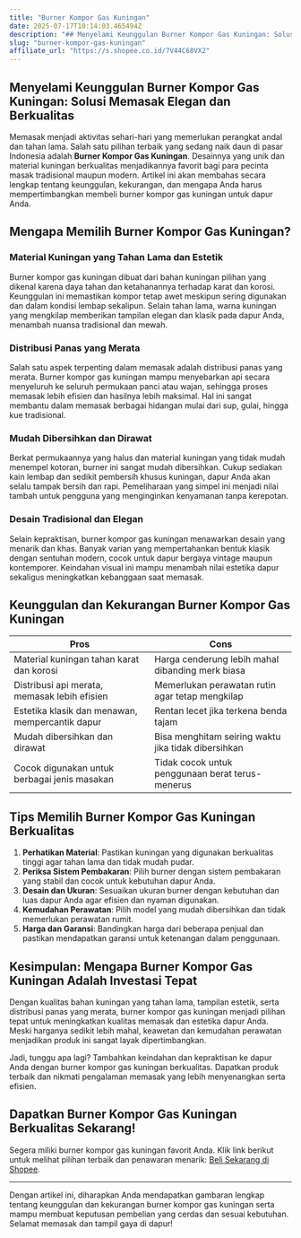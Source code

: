 ```yaml
---
title: "Burner Kompor Gas Kuningan"
date: 2025-07-17T10:14:03.465494Z
description: "## Menyelami Keunggulan Burner Kompor Gas Kuningan: Solusi Memasak Elegan dan Berkualitas..."
slug: "burner-kompor-gas-kuningan"
affiliate_url: "https://s.shopee.co.id/7V44C68VX2"
---
```

## Menyelami Keunggulan Burner Kompor Gas Kuningan: Solusi Memasak Elegan dan Berkualitas

Memasak menjadi aktivitas sehari-hari yang memerlukan perangkat andal dan tahan lama. Salah satu pilihan terbaik yang sedang naik daun di pasar Indonesia adalah **Burner Kompor Gas Kuningan**. Desainnya yang unik dan material kuningan berkualitas menjadikannya favorit bagi para pecinta masak tradisional maupun modern. Artikel ini akan membahas secara lengkap tentang keunggulan, kekurangan, dan mengapa Anda harus mempertimbangkan membeli burner kompor gas kuningan untuk dapur Anda.

## Mengapa Memilih Burner Kompor Gas Kuningan?

### Material Kuningan yang Tahan Lama dan Estetik
Burner kompor gas kuningan dibuat dari bahan kuningan pilihan yang dikenal karena daya tahan dan ketahanannya terhadap karat dan korosi. Keunggulan ini memastikan kompor tetap awet meskipun sering digunakan dan dalam kondisi lembap sekalipun. Selain tahan lama, warna kuningan yang mengkilap memberikan tampilan elegan dan klasik pada dapur Anda, menambah nuansa tradisional dan mewah.

### Distribusi Panas yang Merata
Salah satu aspek terpenting dalam memasak adalah distribusi panas yang merata. Burner kompor gas kuningan mampu menyebarkan api secara menyeluruh ke seluruh permukaan panci atau wajan, sehingga proses memasak lebih efisien dan hasilnya lebih maksimal. Hal ini sangat membantu dalam memasak berbagai hidangan mulai dari sup, gulai, hingga kue tradisional.

### Mudah Dibersihkan dan Dirawat
Berkat permukaannya yang halus dan material kuningan yang tidak mudah menempel kotoran, burner ini sangat mudah dibersihkan. Cukup sediakan kain lembap dan sedikit pembersih khusus kuningan, dapur Anda akan selalu tampak bersih dan rapi. Pemeliharaan yang simpel ini menjadi nilai tambah untuk pengguna yang menginginkan kenyamanan tanpa kerepotan.

### Desain Tradisional dan Elegan
Selain kepraktisan, burner kompor gas kuningan menawarkan desain yang menarik dan khas. Banyak varian yang mempertahankan bentuk klasik dengan sentuhan modern, cocok untuk dapur bergaya vintage maupun kontemporer. Keindahan visual ini mampu menambah nilai estetika dapur sekaligus meningkatkan kebanggaan saat memasak.

## Keunggulan dan Kekurangan Burner Kompor Gas Kuningan

| **Pros** | **Cons** |
|---|---|
| Material kuningan tahan karat dan korosi | Harga cenderung lebih mahal dibanding merk biasa |
| Distribusi api merata, memasak lebih efisien | Memerlukan perawatan rutin agar tetap mengkilap |
| Estetika klasik dan menawan, mempercantik dapur | Rentan lecet jika terkena benda tajam |
| Mudah dibersihkan dan dirawat | Bisa menghitam seiring waktu jika tidak dibersihkan |
| Cocok digunakan untuk berbagai jenis masakan | Tidak cocok untuk penggunaan berat terus-menerus |

## Tips Memilih Burner Kompor Gas Kuningan Berkualitas

1. **Perhatikan Material**: Pastikan kuningan yang digunakan berkualitas tinggi agar tahan lama dan tidak mudah pudar.
2. **Periksa Sistem Pembakaran**: Pilih burner dengan sistem pembakaran yang stabil dan cocok untuk kebutuhan dapur Anda.
3. **Desain dan Ukuran**: Sesuaikan ukuran burner dengan kebutuhan dan luas dapur Anda agar efisien dan nyaman digunakan.
4. **Kemudahan Perawatan**: Pilih model yang mudah dibersihkan dan tidak memerlukan perawatan rumit.
5. **Harga dan Garansi**: Bandingkan harga dari beberapa penjual dan pastikan mendapatkan garansi untuk ketenangan dalam penggunaan.

## Kesimpulan: Mengapa Burner Kompor Gas Kuningan Adalah Investasi Tepat

Dengan kualitas bahan kuningan yang tahan lama, tampilan estetik, serta distribusi panas yang merata, burner kompor gas kuningan menjadi pilihan tepat untuk meningkatkan kualitas memasak dan estetika dapur Anda. Meski harganya sedikit lebih mahal, keawetan dan kemudahan perawatan menjadikan produk ini sangat layak dipertimbangkan.

Jadi, tunggu apa lagi? Tambahkan keindahan dan kepraktisan ke dapur Anda dengan burner kompor gas kuningan berkualitas. Dapatkan produk terbaik dan nikmati pengalaman memasak yang lebih menyenangkan serta efisien.

## Dapatkan Burner Kompor Gas Kuningan Berkualitas Sekarang!

Segera miliki burner kompor gas kuningan favorit Anda. Klik link berikut untuk melihat pilihan terbaik dan penawaran menarik: [Beli Sekarang di Shopee](https://s.shopee.co.id/7V44C68VX2).

---

Dengan artikel ini, diharapkan Anda mendapatkan gambaran lengkap tentang keunggulan dan kekurangan burner kompor gas kuningan serta mampu membuat keputusan pembelian yang cerdas dan sesuai kebutuhan. Selamat memasak dan tampil gaya di dapur!